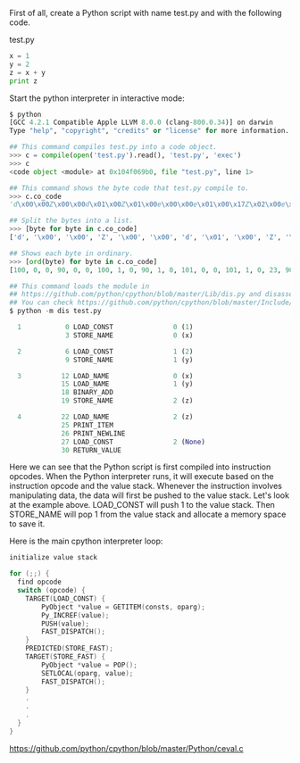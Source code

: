 

First of all, create a Python script with name test.py and with the following code.

test.py

```py
x = 1
y = 2
z = x + y
print z
```

Start the python interpreter in interactive mode:

```py
$ python  
[GCC 4.2.1 Compatible Apple LLVM 8.0.0 (clang-800.0.34)] on darwin
Type "help", "copyright", "credits" or "license" for more information.
```

```py
## This command compiles test.py into a code object.
>>> c = compile(open('test.py').read(), 'test.py', 'exec')
>>> c
<code object <module> at 0x104f069b0, file "test.py", line 1>
```

```py
## This command shows the byte code that test.py compile to.
>>> c.co_code
'd\x00\x00Z\x00\x00d\x01\x00Z\x01\x00e\x00\x00e\x01\x00\x17Z\x02\x00e\x02\x00GHd\x02\x00S'
```

```py
## Split the bytes into a list.
>>> [byte for byte in c.co_code]
['d', '\x00', '\x00', 'Z', '\x00', '\x00', 'd', '\x01', '\x00', 'Z', '\x01', '\x00', 'e', '\x00', '\x00', 'e', '\x01', '\x00', '\x17', 'Z', '\x02', '\x00', 'e', '\x02', '\x00', 'G', 'H', 'd', '\x02', '\x00', 'S']
```

```py
## Shows each byte in ordinary.
>>> [ord(byte) for byte in c.co_code]
[100, 0, 0, 90, 0, 0, 100, 1, 0, 90, 1, 0, 101, 0, 0, 101, 1, 0, 23, 90, 2, 0, 101, 2, 0, 71, 72, 100, 2, 0, 83]
```

```py
## This command loads the module in 
## https://github.com/python/cpython/blob/master/Lib/dis.py and disassemble test.py
## You can check https://github.com/python/cpython/blob/master/Include/opcode.h to see all the instruction opcodes.
$ python -m dis test.py

  1           0 LOAD_CONST               0 (1)
              3 STORE_NAME               0 (x)

  2           6 LOAD_CONST               1 (2)
              9 STORE_NAME               1 (y)

  3          12 LOAD_NAME                0 (x)
             15 LOAD_NAME                1 (y)
             18 BINARY_ADD
             19 STORE_NAME               2 (z)

  4          22 LOAD_NAME                2 (z)
             25 PRINT_ITEM
             26 PRINT_NEWLINE
             27 LOAD_CONST               2 (None)
             30 RETURN_VALUE
```

Here we can see that the Python script is first compiled into instruction opcodes. When the Python interpreter runs, it will execute based on the instruction opcode and the value stack. Whenever the instruction involves manipulating data, the data will first be pushed to the value stack. Let's look at the example above. LOAD_CONST will push 1 to the value stack. Then STORE_NAME will pop 1 from the value stack and allocate a memory space to save it.

Here is the main cpython interpreter loop:
```c
initialize value stack

for (;;) {
  find opcode
  switch (opcode) {
    TARGET(LOAD_CONST) {
        PyObject *value = GETITEM(consts, oparg);
        Py_INCREF(value);
        PUSH(value);
        FAST_DISPATCH();
    }
    PREDICTED(STORE_FAST);
    TARGET(STORE_FAST) {
        PyObject *value = POP();
        SETLOCAL(oparg, value);
        FAST_DISPATCH();
    }
    .
    .
    .
  }
}
```
https://github.com/python/cpython/blob/master/Python/ceval.c
